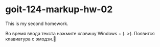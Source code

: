 # goit-124-markup-hw-02

This is my second homework.

Во время ввода текста нажмите клавишу Windows + (. >). Появится клавиатура с
эмодзи.🙌
